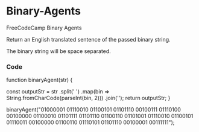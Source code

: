 # Binary-Agents

FreeCodeCamp
Binary Agents

Return an English translated sentence of the passed binary string.

The binary string will be space separated.


### Code

function binaryAgent(str) {

  const outputStr = str
  .split(' ')
  .map(bin => String.fromCharCode(parseInt(bin, 2)))
  .join('');
  return outputStr;
}

binaryAgent("01000001 01110010 01100101 01101110 00100111 01110100 00100000 01100010 01101111 01101110 01100110 01101001 01110010 01100101 01110011 00100000 01100110 01110101 01101110 00100001 00111111");
